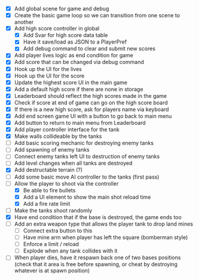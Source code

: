 - [x] Add global scene for game and debug
- [x] Create the basic game loop so we can transition from one scene to another
- [x] Add high score controller in global 
	- [x] Add Svar for high score data table
	- [x] Have it save/load as JSON to a PlayerPref
	- [x] Add debug command to clear and submit new scores
- [x] Add player lives logic as end condition for game
- [x] Add score that can be changed via debug command
- [x] Hook up the UI for the lives 
- [x] Hook up the UI for the score
- [x] Update the highest score UI in the main game 
- [x] Add a default high score if there are none in storage
- [x] Leaderboard should reflect the high scores made in the game
- [x] Check if score at end of game can go on the high score board
- [x] If there is a new high score, ask for players name via keyboard 
- [x] Add end screen game UI with a button to go back to main menu
- [x] Add button to return to main menu from Leaderboard 
- [x] Add player controller interface for the tank
- [x] Make walls collideable by the tanks
- [ ] Add basic scoring mechanic for destroying enemy tanks
- [ ] Add spawning of enemy tanks
- [ ] Connect enemy tanks left UI to destruction of enemy tanks
- [ ] Add level changes when all tanks are destroyed
- [x] Add destructable terrain (?)
- [ ] Add some basic move AI controller to the tanks (first pass)
- [ ] Allow the player to shoot via the controller
    - [x] Be able to fire bullets 
    - [x] Add a UI element to show the main shot reload time
    - [x] Add a fire rate limit
- [ ] Make the tanks shoot randomly
- [x] Have end condition that if the base is destroyed, the game ends too
- [ ] Add an extra weapon type that allows the player tank to drop land mines
	- [ ] Connect extra button to this
	- [ ] Have mine arm when player has left the square (bomberman style)
	- [ ] Enforce a limit / reload 
	- [ ] Explode when any tank collides with it
- [ ] When player dies, have it respawn back one of two bases positions (check that it area is free before spawning, or cheat by destroying whatever is at spawn position)